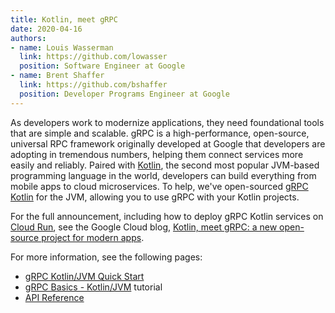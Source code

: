```yaml
---
title: Kotlin, meet gRPC
date: 2020-04-16
authors:
- name: Louis Wasserman
  link: https://github.com/lowasser
  position: Software Engineer at Google
- name: Brent Shaffer
  link: https://github.com/bshaffer
  position: Developer Programs Engineer at Google
---
```


As developers work to modernize applications, they need foundational tools that
are simple and scalable. gRPC is a high-performance, open-source, universal RPC
framework originally developed at Google that developers are adopting in
tremendous numbers, helping them connect services more easily and reliably.
Paired with [Kotlin][], the second most popular JVM-based programming language
in the world, developers can build everything from mobile apps to cloud
microservices. To help, we've open-sourced [gRPC Kotlin][] for the JVM, allowing
you to use gRPC with your Kotlin projects.

For the full announcement, including how to deploy gRPC Kotlin services on
[Cloud Run][], see the Google Cloud blog, [Kotlin, meet gRPC: a new open-source
project for modern apps][blog].

For more information, see the following pages:

- [gRPC Kotlin/JVM Quick Start][]
- [gRPC Basics - Kotlin/JVM][] tutorial
- [API Reference][]

[API Reference]: https://javadocs.dev/io.grpc/grpc-kotlin-stub/latest
[blog]: https://cloud.google.com/blog/products/application-development/use-grpc-with-kotlin
[Cloud Run]: https://cloud.run
[gRPC Basics - Kotlin/JVM]: https://grpc.io/docs/tutorials/basic/kotlin
[gRPC Kotlin]: https://github.com/grpc/grpc-kotlin
[gRPC Kotlin/JVM Quick Start]: https://grpc.io/docs/quickstart/kotlin
[Kotlin]: https://kotlinlang.org
